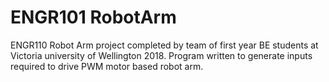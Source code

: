 # ENGR101 RobotArm
ENGR110 Robot Arm project completed by team of first year BE students at Victoria university of Wellington 2018. Program written to generate inputs required to drive PWM motor based robot arm.
